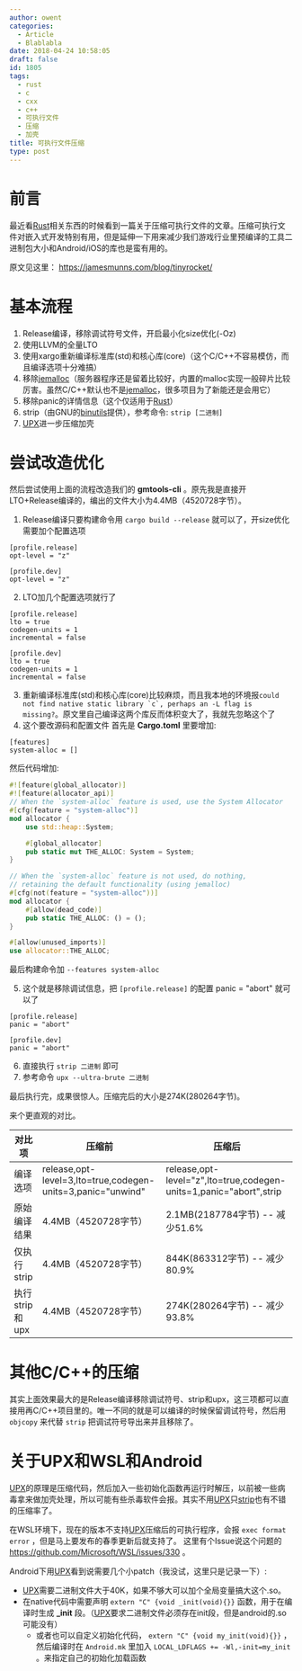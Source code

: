 ```yaml
---
author: owent
categories:
  - Article
  - Blablabla
date: 2018-04-24 10:58:05
draft: false
id: 1805
tags: 
  - rust
  - c
  - cxx
  - c++
  - 可执行文件
  - 压缩
  - 加壳
title: 可执行文件压缩
type: post
---
```


前言
========================

最近看[Rust][1]相关东西的时候看到一篇关于压缩可执行文件的文章。压缩可执行文件对嵌入式开发特别有用，但是延伸一下用来减少我们游戏行业里预编译的工具二进制包大小和Android/iOS的库也是蛮有用的。

原文见这里： https://jamesmunns.com/blog/tinyrocket/

基本流程
========================

1. Release编译，移除调试符号文件，开启最小化size优化(-Oz)
2. 使用LLVM的全量LTO
3. 使用xargo重新编译标准库(std)和核心库(core)（这个C/C++不容易模仿，而且编译选项十分难搞）
4. 移除[jemalloc][3]（服务器程序还是留着比较好，内置的malloc实现一般碎片比较厉害。虽然C/C++默认也不是[jemalloc][3]，很多项目为了新能还是会用它）
5. 移除panic的详情信息（这个仅适用于[Rust][1]）
6. strip（由GNU的[binutils][2]提供），参考命令: ```strip [二进制]```
7. [UPX][4]进一步压缩加壳

尝试改造优化
========================
然后尝试使用上面的流程改造我们的 **gmtools-cli** 。原先我是直接开LTO+Release编译的，编出的文件大小为4.4MB（4520728字节）。

1. Release编译只要构建命令用 ```cargo build --release``` 就可以了，开size优化需要加个配置选项
  ```
  [profile.release]
  opt-level = "z"
  
  [profile.dev]
  opt-level = "z"
  ```

2. LTO加几个配置选项就行了
  ```
  [profile.release]
  lto = true
  codegen-units = 1
  incremental = false

  [profile.dev]
  lto = true
  codegen-units = 1
  incremental = false
  ```

3. 重新编译标准库(std)和核心库(core)比较麻烦，而且我本地的环境报```could not find native static library `c`, perhaps an -L flag is missing?```。原文里自己编译这两个库反而体积变大了，我就先忽略这个了
4. 这个要改源码和配置文件
  首先是 **Cargo.toml** 里要增加:
  ```
  [features]
  system-alloc = []
  ```
  然后代码增加:
  ```rust
  #![feature(global_allocator)]
  #![feature(allocator_api)]
  // When the `system-alloc` feature is used, use the System Allocator
  #[cfg(feature = "system-alloc")]
  mod allocator {
      use std::heap::System;

      #[global_allocator]
      pub static mut THE_ALLOC: System = System;
  }

  // When the `system-alloc` feature is not used, do nothing,
  // retaining the default functionality (using jemalloc)
  #[cfg(not(feature = "system-alloc"))]
  mod allocator {
      #[allow(dead_code)]
      pub static THE_ALLOC: () = ();
  }

  #[allow(unused_imports)]
  use allocator::THE_ALLOC;
  ```
  最后构建命令加 ```--features system-alloc```

5. 这个就是移除调试信息，把 ```[profile.release]``` 的配置 panic = "abort" 就可以了
  ```
  [profile.release]
  panic = "abort"

  [profile.dev]
  panic = "abort"
  ```
6. 直接执行 ```strip 二进制``` 即可
7. 参考命令 ```upx --ultra-brute 二进制```

最后执行完，成果很惊人。压缩完后的大小是274K(280264字节)。

来个更直观的对比。

|  对比项          | 压缩前                                                       |  压缩后                                                              |
|-----------------|-------------------------------------------------------------|---------------------------------------------------------------------|
| 编译选项         | release,opt-level=3,lto=true,codegen-units=3,panic="unwind" | release,opt-level="z",lto=true,codegen-units=1,panic="abort",strip  |
| 原始编译结果      | 4.4MB（4520728字节）                                         | 2.1MB(2187784字节) -- 减少51.6%                                      |  
| 仅执行strip      | 4.4MB（4520728字节）                                         | 844K(863312字节) -- 减少80.9%                                        |
| 执行strip和upx   | 4.4MB（4520728字节）                                         | 274K(280264字节) -- 减少93.8%                                        |

其他C/C++的压缩
========================
其实上面效果最大的是Release编译移除调试符号、strip和upx，这三项都可以直接用再C/C++项目里的。唯一不同的就是可以编译的时候保留调试符号，然后用 ```objcopy``` 来代替 ```strip``` 把调试符号导出来并且移除了。

关于UPX和WSL和Android
========================
[UPX][4]的原理是压缩代码，然后加入一些初始化函数再运行时解压，以前被一些病毒拿来做加壳处理，所以可能有些杀毒软件会报。其实不用[UPX][4]只[strip][2]也有不错的压缩率了。

在WSL环境下，现在的版本不支持[UPX][4]压缩后的可执行程序，会报 ```exec format error``` ，但是马上要发布的春季更新后就支持了。 这里有个Issue说这个问题的 https://github.com/Microsoft/WSL/issues/330 。

Android下用[UPX][4]看到说需要几个小patch（我没试，这里只是记录一下）:

+ [UPX][4]需要二进制文件大于40K，如果不够大可以加个全局变量搞大这个.so。
+ 在native代码中需要声明 ```extern "C" {void _init(void){}}``` 函数，用于在编译时生成 **_init** 段。（[UPX][4]要求二进制文件必须存在init段，但是android的.so可能没有）
  + 或者也可以自定义初始化代码， ```extern "C" {void my_init(void){}}``` ，然后编译时在 ```Android.mk``` 里加入 ```LOCAL_LDFLAGS += -Wl,-init=my_init``` 。来指定自己的初始化加载函数

[1]: https://rust-lang.org/
[2]: https://www.gnu.org/software/binutils/
[3]: https://github.com/jemalloc/jemalloc
[4]: https://upx.github.io/
[5]: https://github.com/japaric/xargo
